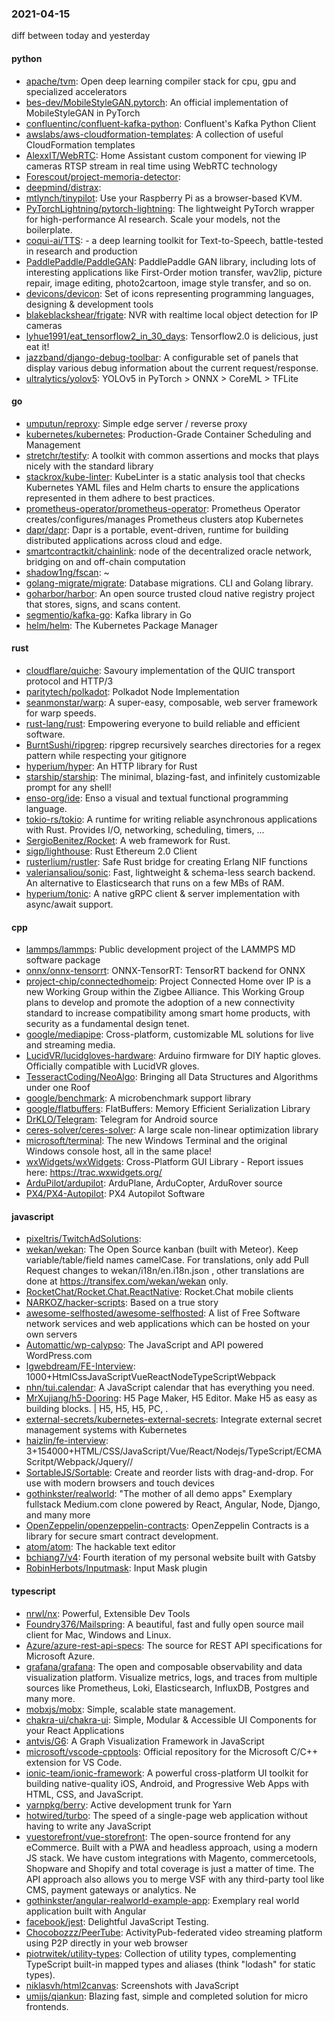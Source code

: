 ### 2021-04-15
diff between today and yesterday

#### python
* [apache/tvm](https://github.com/apache/tvm): Open deep learning compiler stack for cpu, gpu and specialized accelerators
* [bes-dev/MobileStyleGAN.pytorch](https://github.com/bes-dev/MobileStyleGAN.pytorch): An official implementation of MobileStyleGAN in PyTorch
* [confluentinc/confluent-kafka-python](https://github.com/confluentinc/confluent-kafka-python): Confluent's Kafka Python Client
* [awslabs/aws-cloudformation-templates](https://github.com/awslabs/aws-cloudformation-templates): A collection of useful CloudFormation templates
* [AlexxIT/WebRTC](https://github.com/AlexxIT/WebRTC): Home Assistant custom component for viewing IP cameras RTSP stream in real time using WebRTC technology
* [Forescout/project-memoria-detector](https://github.com/Forescout/project-memoria-detector): 
* [deepmind/distrax](https://github.com/deepmind/distrax): 
* [mtlynch/tinypilot](https://github.com/mtlynch/tinypilot): Use your Raspberry Pi as a browser-based KVM.
* [PyTorchLightning/pytorch-lightning](https://github.com/PyTorchLightning/pytorch-lightning): The lightweight PyTorch wrapper for high-performance AI research. Scale your models, not the boilerplate.
* [coqui-ai/TTS](https://github.com/coqui-ai/TTS):  - a deep learning toolkit for Text-to-Speech, battle-tested in research and production
* [PaddlePaddle/PaddleGAN](https://github.com/PaddlePaddle/PaddleGAN): PaddlePaddle GAN library, including lots of interesting applications like First-Order motion transfer, wav2lip, picture repair, image editing, photo2cartoon, image style transfer, and so on.
* [devicons/devicon](https://github.com/devicons/devicon): Set of icons representing programming languages, designing & development tools
* [blakeblackshear/frigate](https://github.com/blakeblackshear/frigate): NVR with realtime local object detection for IP cameras
* [lyhue1991/eat_tensorflow2_in_30_days](https://github.com/lyhue1991/eat_tensorflow2_in_30_days): Tensorflow2.0  is delicious, just eat it! 
* [jazzband/django-debug-toolbar](https://github.com/jazzband/django-debug-toolbar): A configurable set of panels that display various debug information about the current request/response.
* [ultralytics/yolov5](https://github.com/ultralytics/yolov5): YOLOv5 in PyTorch > ONNX > CoreML > TFLite

#### go
* [umputun/reproxy](https://github.com/umputun/reproxy): Simple edge server / reverse proxy
* [kubernetes/kubernetes](https://github.com/kubernetes/kubernetes): Production-Grade Container Scheduling and Management
* [stretchr/testify](https://github.com/stretchr/testify): A toolkit with common assertions and mocks that plays nicely with the standard library
* [stackrox/kube-linter](https://github.com/stackrox/kube-linter): KubeLinter is a static analysis tool that checks Kubernetes YAML files and Helm charts to ensure the applications represented in them adhere to best practices.
* [prometheus-operator/prometheus-operator](https://github.com/prometheus-operator/prometheus-operator): Prometheus Operator creates/configures/manages Prometheus clusters atop Kubernetes
* [dapr/dapr](https://github.com/dapr/dapr): Dapr is a portable, event-driven, runtime for building distributed applications across cloud and edge.
* [smartcontractkit/chainlink](https://github.com/smartcontractkit/chainlink): node of the decentralized oracle network, bridging on and off-chain computation
* [shadow1ng/fscan](https://github.com/shadow1ng/fscan): ~
* [golang-migrate/migrate](https://github.com/golang-migrate/migrate): Database migrations. CLI and Golang library.
* [goharbor/harbor](https://github.com/goharbor/harbor): An open source trusted cloud native registry project that stores, signs, and scans content.
* [segmentio/kafka-go](https://github.com/segmentio/kafka-go): Kafka library in Go
* [helm/helm](https://github.com/helm/helm): The Kubernetes Package Manager

#### rust
* [cloudflare/quiche](https://github.com/cloudflare/quiche):  Savoury implementation of the QUIC transport protocol and HTTP/3
* [paritytech/polkadot](https://github.com/paritytech/polkadot): Polkadot Node Implementation
* [seanmonstar/warp](https://github.com/seanmonstar/warp): A super-easy, composable, web server framework for warp speeds.
* [rust-lang/rust](https://github.com/rust-lang/rust): Empowering everyone to build reliable and efficient software.
* [BurntSushi/ripgrep](https://github.com/BurntSushi/ripgrep): ripgrep recursively searches directories for a regex pattern while respecting your gitignore
* [hyperium/hyper](https://github.com/hyperium/hyper): An HTTP library for Rust
* [starship/starship](https://github.com/starship/starship):  The minimal, blazing-fast, and infinitely customizable prompt for any shell!
* [enso-org/ide](https://github.com/enso-org/ide): Enso  a visual and textual functional programming language.
* [tokio-rs/tokio](https://github.com/tokio-rs/tokio): A runtime for writing reliable asynchronous applications with Rust. Provides I/O, networking, scheduling, timers, ...
* [SergioBenitez/Rocket](https://github.com/SergioBenitez/Rocket): A web framework for Rust.
* [sigp/lighthouse](https://github.com/sigp/lighthouse): Rust Ethereum 2.0 Client
* [rusterlium/rustler](https://github.com/rusterlium/rustler): Safe Rust bridge for creating Erlang NIF functions
* [valeriansaliou/sonic](https://github.com/valeriansaliou/sonic):  Fast, lightweight & schema-less search backend. An alternative to Elasticsearch that runs on a few MBs of RAM.
* [hyperium/tonic](https://github.com/hyperium/tonic): A native gRPC client & server implementation with async/await support.

#### cpp
* [lammps/lammps](https://github.com/lammps/lammps): Public development project of the LAMMPS MD software package
* [onnx/onnx-tensorrt](https://github.com/onnx/onnx-tensorrt): ONNX-TensorRT: TensorRT backend for ONNX
* [project-chip/connectedhomeip](https://github.com/project-chip/connectedhomeip): Project Connected Home over IP is a new Working Group within the Zigbee Alliance. This Working Group plans to develop and promote the adoption of a new connectivity standard to increase compatibility among smart home products, with security as a fundamental design tenet.
* [google/mediapipe](https://github.com/google/mediapipe): Cross-platform, customizable ML solutions for live and streaming media.
* [LucidVR/lucidgloves-hardware](https://github.com/LucidVR/lucidgloves-hardware): Arduino firmware for DIY haptic gloves. Officially compatible with LucidVR gloves.
* [TesseractCoding/NeoAlgo](https://github.com/TesseractCoding/NeoAlgo): Bringing all Data Structures and Algorithms under one Roof 
* [google/benchmark](https://github.com/google/benchmark): A microbenchmark support library
* [google/flatbuffers](https://github.com/google/flatbuffers): FlatBuffers: Memory Efficient Serialization Library
* [DrKLO/Telegram](https://github.com/DrKLO/Telegram): Telegram for Android source
* [ceres-solver/ceres-solver](https://github.com/ceres-solver/ceres-solver): A large scale non-linear optimization library
* [microsoft/terminal](https://github.com/microsoft/terminal): The new Windows Terminal and the original Windows console host, all in the same place!
* [wxWidgets/wxWidgets](https://github.com/wxWidgets/wxWidgets): Cross-Platform GUI Library - Report issues here: https://trac.wxwidgets.org/
* [ArduPilot/ardupilot](https://github.com/ArduPilot/ardupilot): ArduPlane, ArduCopter, ArduRover source
* [PX4/PX4-Autopilot](https://github.com/PX4/PX4-Autopilot): PX4 Autopilot Software

#### javascript
* [pixeltris/TwitchAdSolutions](https://github.com/pixeltris/TwitchAdSolutions): 
* [wekan/wekan](https://github.com/wekan/wekan): The Open Source kanban (built with Meteor). Keep variable/table/field names camelCase. For translations, only add Pull Request changes to wekan/i18n/en.i18n.json , other translations are done at https://transifex.com/wekan/wekan only.
* [RocketChat/Rocket.Chat.ReactNative](https://github.com/RocketChat/Rocket.Chat.ReactNative): Rocket.Chat mobile clients
* [NARKOZ/hacker-scripts](https://github.com/NARKOZ/hacker-scripts): Based on a true story
* [awesome-selfhosted/awesome-selfhosted](https://github.com/awesome-selfhosted/awesome-selfhosted): A list of Free Software network services and web applications which can be hosted on your own servers
* [Automattic/wp-calypso](https://github.com/Automattic/wp-calypso): The JavaScript and API powered WordPress.com
* [lgwebdream/FE-Interview](https://github.com/lgwebdream/FE-Interview):  1000+HtmlCssJavaScriptVueReactNodeTypeScriptWebpack
* [nhn/tui.calendar](https://github.com/nhn/tui.calendar): A JavaScript calendar that has everything you need.
* [MrXujiang/h5-Dooring](https://github.com/MrXujiang/h5-Dooring): H5 Page Maker, H5 Editor. Make H5 as easy as building blocks. | H5, H5, H5, PC, .
* [external-secrets/kubernetes-external-secrets](https://github.com/external-secrets/kubernetes-external-secrets): Integrate external secret management systems with Kubernetes
* [haizlin/fe-interview](https://github.com/haizlin/fe-interview):  3+154000+HTML/CSS/JavaScript/Vue/React/Nodejs/TypeScript/ECMAScritpt/Webpack/Jquery//
* [SortableJS/Sortable](https://github.com/SortableJS/Sortable): Create and reorder lists with drag-and-drop. For use with modern browsers and touch devices
* [gothinkster/realworld](https://github.com/gothinkster/realworld): "The mother of all demo apps"  Exemplary fullstack Medium.com clone powered by React, Angular, Node, Django, and many more 
* [OpenZeppelin/openzeppelin-contracts](https://github.com/OpenZeppelin/openzeppelin-contracts): OpenZeppelin Contracts is a library for secure smart contract development.
* [atom/atom](https://github.com/atom/atom): The hackable text editor
* [bchiang7/v4](https://github.com/bchiang7/v4): Fourth iteration of my personal website built with Gatsby
* [RobinHerbots/Inputmask](https://github.com/RobinHerbots/Inputmask): Input Mask plugin

#### typescript
* [nrwl/nx](https://github.com/nrwl/nx): Powerful, Extensible Dev Tools
* [Foundry376/Mailspring](https://github.com/Foundry376/Mailspring):  A beautiful, fast and fully open source mail client for Mac, Windows and Linux.
* [Azure/azure-rest-api-specs](https://github.com/Azure/azure-rest-api-specs): The source for REST API specifications for Microsoft Azure.
* [grafana/grafana](https://github.com/grafana/grafana): The open and composable observability and data visualization platform. Visualize metrics, logs, and traces from multiple sources like Prometheus, Loki, Elasticsearch, InfluxDB, Postgres and many more.
* [mobxjs/mobx](https://github.com/mobxjs/mobx): Simple, scalable state management.
* [chakra-ui/chakra-ui](https://github.com/chakra-ui/chakra-ui):  Simple, Modular & Accessible UI Components for your React Applications
* [antvis/G6](https://github.com/antvis/G6):  A Graph Visualization Framework in JavaScript
* [microsoft/vscode-cpptools](https://github.com/microsoft/vscode-cpptools): Official repository for the Microsoft C/C++ extension for VS Code.
* [ionic-team/ionic-framework](https://github.com/ionic-team/ionic-framework): A powerful cross-platform UI toolkit for building native-quality iOS, Android, and Progressive Web Apps with HTML, CSS, and JavaScript.
* [yarnpkg/berry](https://github.com/yarnpkg/berry):  Active development trunk for Yarn 
* [hotwired/turbo](https://github.com/hotwired/turbo): The speed of a single-page web application without having to write any JavaScript
* [vuestorefront/vue-storefront](https://github.com/vuestorefront/vue-storefront): The open-source frontend for any eCommerce. Built with a PWA and headless approach, using a modern JS stack. We have custom integrations with Magento, commercetools, Shopware and Shopify and total coverage is just a matter of time. The API approach also allows you to merge VSF with any third-party tool like CMS, payment gateways or analytics. Ne
* [gothinkster/angular-realworld-example-app](https://github.com/gothinkster/angular-realworld-example-app): Exemplary real world application built with Angular
* [facebook/jest](https://github.com/facebook/jest): Delightful JavaScript Testing.
* [Chocobozzz/PeerTube](https://github.com/Chocobozzz/PeerTube): ActivityPub-federated video streaming platform using P2P directly in your web browser
* [piotrwitek/utility-types](https://github.com/piotrwitek/utility-types): Collection of utility types, complementing TypeScript built-in mapped types and aliases (think "lodash" for static types).
* [niklasvh/html2canvas](https://github.com/niklasvh/html2canvas): Screenshots with JavaScript
* [umijs/qiankun](https://github.com/umijs/qiankun):   Blazing fast, simple and completed solution for micro frontends.
